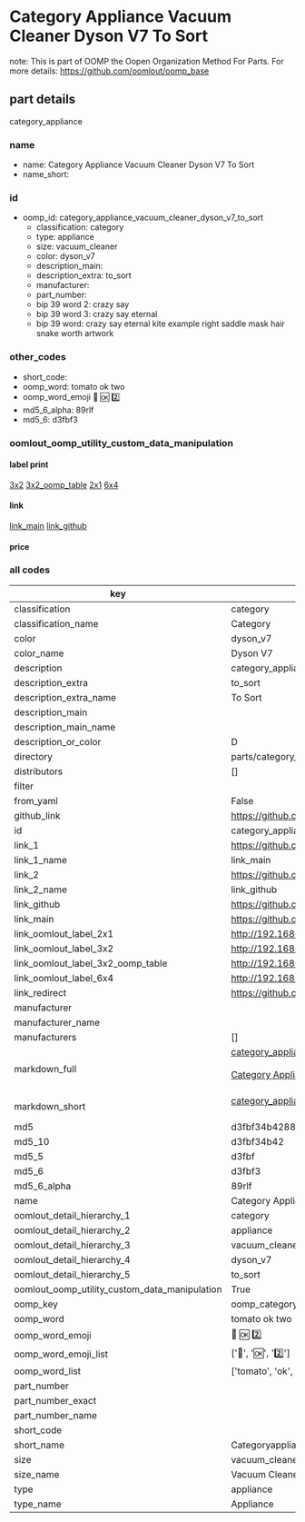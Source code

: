 # Category Appliance Vacuum Cleaner Dyson V7 To Sort  

note: This is part of OOMP the Oopen Organization Method For Parts. For more details: https://github.com/oomlout/oomp_base

##  part details
  



category_appliance



### name
* name: Category Appliance Vacuum Cleaner Dyson V7 To Sort
* name_short: 
### id
* oomp_id: category_appliance_vacuum_cleaner_dyson_v7_to_sort
  * classification: category
  * type: appliance
  * size: vacuum_cleaner
  * color: dyson_v7
  * description_main: 
  * description_extra: to_sort
  * manufacturer: 
  * part_number: 
  * bip 39 word 2: crazy say
  * bip 39 word 3: crazy say eternal
  * bip 39 word: crazy say eternal kite example right saddle mask hair snake worth artwork

### other_codes
* short_code: 
* oomp_word: tomato ok two
* oomp_word_emoji :tomato: :ok: :two:
* md5_6_alpha: 89rlf
* md5_6: d3fbf3






### oomlout_oomp_utility_custom_data_manipulation
#### label print
[3x2](http://192.168.1.245:1112/?label=oomp%2089rlf)
[3x2_oomp_table](http://192.168.1.108:1112/?label=oomp%2089rlf)
[2x1](http://192.168.1.242:1112/?label=oomp%2089rlf)
[6x4](http://192.168.1.55:1112/?label=oomp%2089rlf)    

#### link

[link_main](https://github.com/oomlout/oomlout_oomp_version_1_messy/tree/main/parts/category_appliance_vacuum_cleaner_dyson_v7_to_sort) [link_github](https://github.com/oomlout/oomlout_oomp_version_1_messy/tree/main/parts/category_appliance_vacuum_cleaner_dyson_v7_to_sort)                             

#### price







### all codes 
| key | value |  
| --- | --- |  
| classification | category |  
| classification_name | Category |  
| color | dyson_v7 |  
| color_name | Dyson V7 |  
| description | category_appliance |  
| description_extra | to_sort |  
| description_extra_name | To Sort |  
| description_main |  |  
| description_main_name |  |  
| description_or_color | D  |  
| directory | parts/category_appliance_vacuum_cleaner_dyson_v7_to_sort |  
| distributors | [] |  
| filter |  |  
| from_yaml | False |  
| github_link | https://github.com/oomlout/oomlout_oomp_part_src/tree/main/parts/category_appliance_vacuum_cleaner_dyson_v7_to_sort |  
| id | category_appliance_vacuum_cleaner_dyson_v7_to_sort |  
| link_1 | https://github.com/oomlout/oomlout_oomp_version_1_messy/tree/main/parts/category_appliance_vacuum_cleaner_dyson_v7_to_sort |  
| link_1_name | link_main |  
| link_2 | https://github.com/oomlout/oomlout_oomp_version_1_messy/tree/main/parts/category_appliance_vacuum_cleaner_dyson_v7_to_sort |  
| link_2_name | link_github |  
| link_github | https://github.com/oomlout/oomlout_oomp_version_1_messy/tree/main/parts/category_appliance_vacuum_cleaner_dyson_v7_to_sort |  
| link_main | https://github.com/oomlout/oomlout_oomp_version_1_messy/tree/main/parts/category_appliance_vacuum_cleaner_dyson_v7_to_sort |  
| link_oomlout_label_2x1 | http://192.168.1.242:1112/?label=oomp%2089rlf |  
| link_oomlout_label_3x2 | http://192.168.1.245:1112/?label=oomp%2089rlf |  
| link_oomlout_label_3x2_oomp_table | http://192.168.1.108:1112/?label=oomp%2089rlf |  
| link_oomlout_label_6x4 | http://192.168.1.55:1112/?label=oomp%2089rlf |  
| link_redirect | https://github.com/oomlout/oomlout_oomp_version_1_messy/tree/main/parts/category_appliance_vacuum_cleaner_dyson_v7_to_sort |  
| manufacturer |  |  
| manufacturer_name |  |  
| manufacturers | [] |  
| markdown_full | [category_appliance_vacuum_cleaner_dyson_v7_to_sort](none)<br>[](none)<br>[Category Appliance Vacuum Cleaner Dyson V7 To Sort](none)<br><br> |  
| markdown_short | [category_appliance_vacuum_cleaner_dyson_v7_to_sort](none)<br><br> |  
| md5 | d3fbf34b428877bae72737b29b2ff996 |  
| md5_10 | d3fbf34b42 |  
| md5_5 | d3fbf |  
| md5_6 | d3fbf3 |  
| md5_6_alpha | 89rlf |  
| name | Category Appliance Vacuum Cleaner Dyson V7 To Sort |  
| oomlout_detail_hierarchy_1 | category |  
| oomlout_detail_hierarchy_2 | appliance |  
| oomlout_detail_hierarchy_3 | vacuum_cleaner |  
| oomlout_detail_hierarchy_4 | dyson_v7 |  
| oomlout_detail_hierarchy_5 | to_sort |  
| oomlout_oomp_utility_custom_data_manipulation | True |  
| oomp_key | oomp_category_appliance_vacuum_cleaner_dyson_v7_to_sort |  
| oomp_word | tomato ok two |  
| oomp_word_emoji | :tomato: :ok: :two: |  
| oomp_word_emoji_list | [':tomato:', ':ok:', ':two:'] |  
| oomp_word_list | ['tomato', 'ok', 'two'] |  
| part_number |  |  
| part_number_exact |  |  
| part_number_name |  |  
| short_code |  |  
| short_name | Categoryappliance |  
| size | vacuum_cleaner |  
| size_name | Vacuum Cleaner |  
| type | appliance |  
| type_name | Appliance |  
